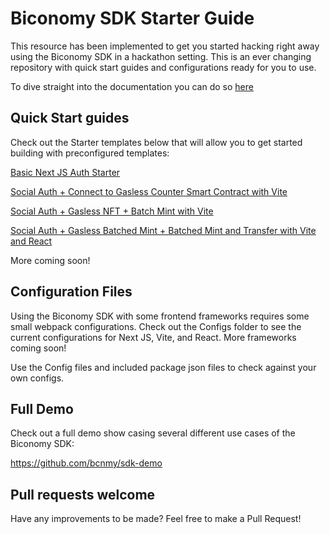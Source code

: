 
# Biconomy SDK Starter Guide

This resource has been implemented to get you started hacking right away using the Biconomy SDK in a hackathon setting. This is an ever changing repository with quick start guides and configurations ready for you to use.

To dive straight into the documentation you can do so [here](https://docs.biconomy.io/introduction/overview)


## Quick Start guides

Check out the Starter templates below that will allow you to get started building with preconfigured templates:

[Basic Next JS Auth Starter](https://github.com/Rahat-ch/biconomy-sdk-nextjs-auth)

[Social Auth + Connect to Gasless Counter Smart Contract with Vite](https://github.com/Rahat-ch/biconomy-sdk-social-gasless-starter)

[Social Auth + Gasless NFT + Batch Mint with Vite](https://github.com/Rahat-ch/biconomy-sdk-nft-starter)

[Social Auth + Gasless Batched Mint + Batched Mint and Transfer with Vite and React](https://github.com/vanshika-srivastava/gasless-batched/)

More coming soon!

## Configuration Files

Using the Biconomy SDK with some frontend frameworks requires some small webpack configurations. Check out the Configs folder to see the current configurations for Next JS, Vite, and React. More frameworks coming soon!

Use the Config files and included package json files to check against your own configs. 

## Full Demo 

Check out a full demo show casing several different use cases of the Biconomy SDK: 

https://github.com/bcnmy/sdk-demo

## Pull requests welcome

Have any improvements to be made? Feel free to make a Pull Request! 
